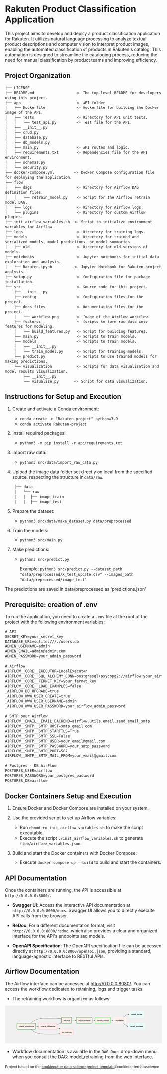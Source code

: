 Rakuten Product Classification Application
==============================

This project aims to develop and deploy a product classification application for Rakuten. It utilizes natural language processing to analyze textual product descriptions and computer vision to interpret product images, enabling the automated classification of products in Rakuten's catalog. This automation is designed to streamline the cataloging process, reducing the need for manual classification by product teams and improving efficiency.

Project Organization
------------

    ├── LICENSE
    ├── README.md                   <- The top-level README for developers using this project.
    ├── app                         <- API folder
    │   ├── Dockerfile              <- Dockerfile for building the Docker image of the API.
    │   ├── Tests                   <- Directory for API unit tests.
    │   │   └── test_api.py         <- Test file for the API.
    │   ├── __init__.py
    │   ├── crud.py
    │   ├── database.py
    │   ├── db_models.py
    │   ├── main.py                 <- API routes and logic.
    │   ├── requirements.txt        <- Dependencies file for the API environment.
    │   ├── schemas.py
    │   └── security.py
    ├── docker-compose.yml         <- Docker Compose configuration file for deploying the application.
    ├── flow
    │   ├── dags                    <- Directory for Airflow DAG definition files.
    │   │   └── retrain_model.py    <- Script for the Airflow retrain model DAG.
    │   ├── logs                    <- Directory for Airflow logs.
    │   └── plugins                 <- Directory for custom Airflow plugins.
    ├── init_airflow_variables.sh  <- Script to initialize environment variables for Airflow.
    ├── logs                        <- Directory for training logs.
    ├── models                      <- Directory for trained and serialized models, model predictions, or model summaries.
    │   ├── old                     <- Directory for old versions of models.
    ├── notebooks                   <- Jupyter notebooks for initial data exploration and analysis.
    │   └── Rakuten.ipynb          <- Jupyter Notebook for Rakuten project analysis.
    ├── setup.py                    <- Configuration file for package installation.
    └── src                         <- Source code for this project.
        ├── __init__.py
        ├── config                  <- Configuration files for the project.
        ├── docs_files              <- Documentation files for the project.
        │   └── workflow.png        <- Image of the Airflow workflow.
        ├── features                <- Scripts to turn raw data into features for modeling.
        │   └── build_features.py   <- Script for building features.
        ├── main.py                 <- Scripts to train models.
        ├── models                  <- Scripts to train models.
        │   ├── __init__.py
        │   └── train_model.py      <- Script for training models.
        ├── predict.py              <- Scripts to use trained models for making predictions.
        └── visualization           <- Scripts for data visualization and model results visualization.
            ├── __init__.py
            └── visualize.py       <- Script for data visualization.


Instructions for Setup and Execution
------------------------------------

1. Create and activate a Conda environment:
    - `conda create -n "Rakuten-project" python=3.9`
    - `conda activate Rakuten-project`

2. Install required packages:
    - `python3 -m pip install -r app/requirements.txt`

3. Import raw data:
    - `python3 src/data/import_raw_data.py`

4. Upload the image data folder set directly on local from the specified source, respecting the structure in `data/raw`.

        ├── data
        │   └── raw           
        |   |  ├── image_train 
        |   |  ├── image_test 

5. Prepare the dataset:
    - `python3 src/data/make_dataset.py data/preprocessed`

6. Train the models:
    - `python3 src/main.py`

7. Make predictions:
    - `python3 src/predict.py`
  
      Example: `python3 src/predict.py --dataset_path "data/preprocessed/X_test_update.csv" --images_path "data/preprocessed/image_test"`

 The predictions are saved in data/preprocessed as 'predictions.json'


Prerequisite: creation of .env 
------------------------------------

To run the application, you need to create a `.env` file at the root of the project with the following environment variables:

    # API
    SECRET_KEY=your_secret_key
    DATABASE_URL=sqlite:///./users.db
    ADMIN_USERNAME=admin
    ADMIN_EMAIL=admin@admin.com
    ADMIN_PASSWORD=your_admin_password

    # Airflow
    AIRFLOW__CORE__EXECUTOR=LocalExecutor
    AIRFLOW__CORE__SQL_ALCHEMY_CONN=postgresql+psycopg2://airflow:your_airflow_password@postgres/airflow
    AIRFLOW__CORE__FERNET_KEY=your_fernet_key
    AIRFLOW__CORE__LOAD_EXAMPLES=false
    _AIRFLOW_DB_UPGRADE=true
    _AIRFLOW_WWW_USER_CREATE=true
    _AIRFLOW_WWW_USER_USERNAME=admin
    _AIRFLOW_WWW_USER_PASSWORD=your_airflow_admin_password

    # SMTP pour Airflow
    AIRFLOW__EMAIL__EMAIL_BACKEND=airflow.utils.email.send_email_smtp
    AIRFLOW__SMTP__SMTP_HOST=smtp.gmail.com
    AIRFLOW__SMTP__SMTP_STARTTLS=True
    AIRFLOW__SMTP__SMTP_SSL=False
    AIRFLOW__SMTP__SMTP_USER=your_email@gmail.com
    AIRFLOW__SMTP__SMTP_PASSWORD=your_smtp_password
    AIRFLOW__SMTP__SMTP_PORT=587
    AIRFLOW__SMTP__SMTP_MAIL_FROM=your_email@gmail.com

    # Postgres - DB AirFlow
    POSTGRES_USER=airflow
    POSTGRES_PASSWORD=your_postgres_password
    POSTGRES_DB=airflow

Docker Containers Setup and Execution
------------------------------------

1. Ensure Docker and Docker Compose are installed on your system.

2. Use the provided script to set up Airflow variables:
    - Run `chmod +x init_airflow_variables.sh` to make the script executable.
    - Execute the script `./init_airflow_variables.sh` to generate `flow/airflow_variables.json`.

3. Build and start the Docker containers with Docker Compose:
    - Execute `docker-compose up --build` to build and start the containers.

API Documentation
-----------------

Once the containers are running, the API is accessible at `http://0.0.0.0:8000/`. 

- **Swagger UI**: Access the interactive API documentation at `http://0.0.0.0:8000/docs`. Swagger UI allows you to directly execute API calls from the browser.
  
- **ReDoc**: For a different documentation format, visit `http://0.0.0.0:8000/redoc`, which also provides a clear and organized interface for the API's endpoints and models.
  
- **OpenAPI Specification**: The OpenAPI specification file can be accessed directly at `http://0.0.0.0:8000/openapi.json`, providing a standard, language-agnostic interface to RESTful APIs.

Airflow Documentation
---------------------

The Airflow interface can be accessed at http://0.0.0.0:8080/. You can access the workflow dedicated to retraining, logs and trigger tasks. 

- The retraining workflow is organized as follows: 

![Workflow AirFlow](src/docs_files/workflow.png)

- Workflow documentation is available in the `DAG Docs` drop-down menu when you consult the DAG: model_retraining from the web interface. 

<p><small>Project based on the <a target="_blank" href="https://drivendata.github.io/cookiecutter-data-science/">cookiecutter data science project template</a>#cookiecutterdatascience</small></p>
